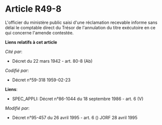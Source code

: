 # Article R49-8

L'officier du ministère public saisi d'une réclamation recevable informe sans délai le comptable direct du Trésor de
l'annulation du titre exécutoire en ce qui concerne l'amende contestée.

**Liens relatifs à cet article**

_Cité par_:

  - Décret du 22 mars 1942 - art. 80-8 (Ab)

_Codifié par_:

  - Décret n°59-318 1959-02-23

**Liens**:

  - SPEC_APPLI: Décret n°86-1044 du 18 septembre 1986 - art. 6 (V)

_Modifié par_:

  - Décret n°95-457 du 26 avril 1995 - art. 6 () JORF 28 avril 1995
